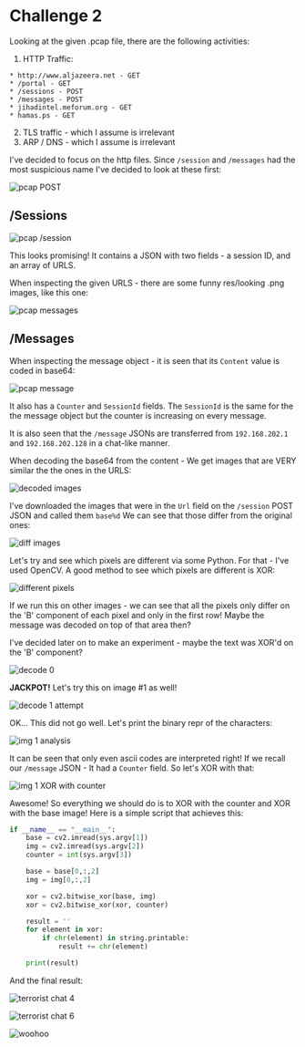 # Challenge 2

Looking at the given .pcap file, there are the following activities:

  1. HTTP Traffic:
  
    * http://www.aljazeera.net - GET
    * /portal - GET
    * /sessions - POST
    * /messages - POST
    * jihadintel.meforum.org - GET
    * hamas.ps - GET
  2. TLS traffic - which I assume is irrelevant
  3. ARP / DNS - which I assume is irrelevant

I've decided to focus on the http files. Since `/session` and `/messages` had the most suspicious name I've decided to look at these first:

![pcap POST](res/pcap_post.png)

## /Sessions

![pcap /session](res/session_post_data.png)

This looks promising! It contains a JSON with two fields - a session ID, and an array of URLS.

When inspecting the given URLS - there are some funny res/looking .png images, like this one:


![pcap messages](res/bomb.png)

## /Messages

When inspecting the message object - it is seen that its `Content` value is coded in base64:

![pcap message](res/message_json.png)

It also has a `Counter` and `SessionId` fields. The `SessionId` is the same for the the message object but the counter is increasing on every message.

It is also seen that the `/message` JSONs are transferred from `192.168.202.1` and `192.168.202.128` in a chat-like manner.

When decoding the base64 from the content - We get images that are VERY similar the the ones in the URLS:

![decoded images](res/decoded_images.png)

I've downloaded the images that were in the `Url` field on the `/session` POST JSON and called them `base%d`
We can see that those differ from the original ones:

![diff images](res/diff_0.png)

Let's try and see which pixels are different via some Python. For that - I've used OpenCV.
A good method to see which pixels are different is XOR:

![different pixels](res/py_different_pixels.png)

If we run this on other images - we can see that all the pixels only differ on the 'B' component of each pixel and only in the first row! Maybe the message was decoded on top of that area then?

I've decided later on to make an experiment - maybe the text was XOR'd on the 'B' component?

![decode 0](res/py_decode_0.png)

**JACKPOT!** Let's try this on image #1 as well!

![decode 1 attempt](res/py_decode_1.png)

OK... This did not go well. Let's print the binary repr of the characters:

![img 1 analysis](res/py_1_analize.png)

It can be seen that only even ascii codes are interpreted right! If we recall our `/message` JSON - It had a `Counter` field. So let's XOR with that:

![img 1 XOR with counter](res/py_1_success.png)

Awesome! So everything we should do is to XOR with the counter and XOR with the base image!
Here is a simple script that achieves this:

```python
if __name__ == "__main__":
    base = cv2.imread(sys.argv[1])
    img = cv2.imread(sys.argv[2])
    counter = int(sys.argv[3])

    base = base[0,:,2]
    img = img[0,:,2]

    xor = cv2.bitwise_xor(base, img)
    xor = cv2.bitwise_xor(xor, counter)

    result = ''
    for element in xor:
        if chr(element) in string.printable:
            result += chr(element)

    print(result)
```

And the final result:

![terrorist chat 4](res/chat4.png)

![terrorist chat 6](res/chat6.png)


![woohoo](res/success2.png)
